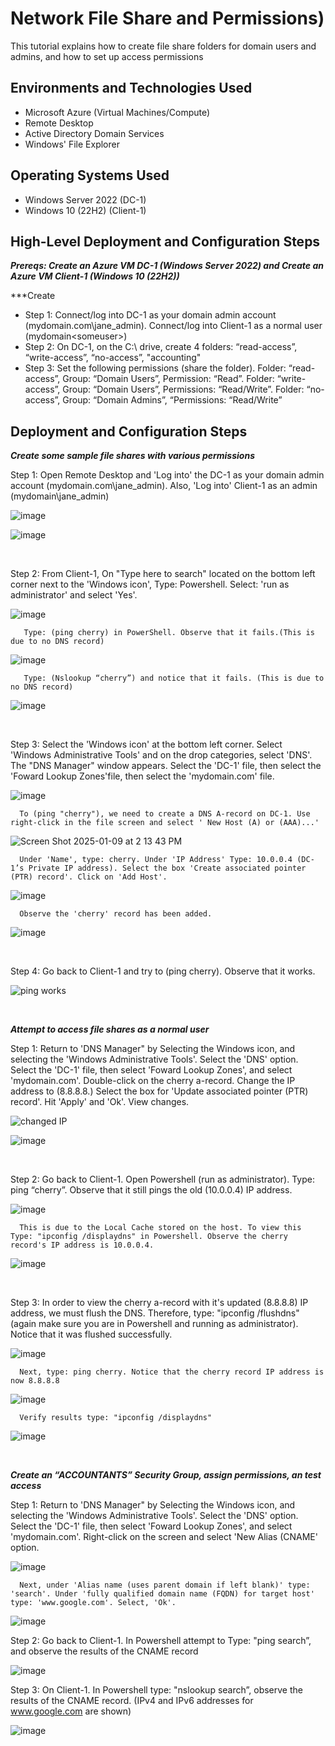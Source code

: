 <h1>Network File Share and Permissions)</h1>
This tutorial explains how to create file share folders for domain users and admins, and how to set up access permissions

<br />


<h2>Environments and Technologies Used</h2>

- Microsoft Azure (Virtual Machines/Compute)
- Remote Desktop
- Active Directory Domain Services
- Windows' File Explorer

<h2>Operating Systems Used </h2>

- Windows Server 2022 (DC-1)
- Windows 10 (22H2) (Client-1)

<h2>High-Level Deployment and Configuration Steps</h2>

***Prereqs: Create an Azure VM DC-1 (Windows Server 2022) and Create an Azure VM Client-1 (Windows 10 (22H2))***


***Create
 - Step 1: Connect/log into DC-1 as your domain admin account (mydomain.com\jane_admin). Connect/log into Client-1 as a normal user (mydomain\<someuser>)
 - Step 2: On DC-1, on the C:\ drive, create 4 folders: “read-access”, “write-access”, “no-access”, "accounting"
 - Step 3: Set the following permissions (share the folder). Folder: “read-access”, Group: “Domain Users”, Permission: “Read”. Folder: “write-access”,  Group: “Domain Users”, 
           Permissions: “Read/Write”. Folder: “no-access”, Group: “Domain Admins”, “Permissions: “Read/Write”
   


<h2>Deployment and Configuration Steps</h2>


***Create some sample file shares with various permissions***
<p>
<p>
Step 1: Open Remote Desktop and 'Log into' the DC-1 as your domain admin account (mydomain.com\jane_admin). Also, 'Log into' Client-1 as an admin (mydomain\jane_admin)
  
![image](https://github.com/user-attachments/assets/7f8a7d70-c2ac-4d4d-8608-4b95372e4a18)


![image](https://github.com/user-attachments/assets/f07aa873-0ad7-41a4-ac6b-238969b79ff4)

</p>

</p>
<br />

<p>

Step 2: From Client-1, On "Type here to search" located on the bottom left corner next to the 'Windows icon', Type: Powershell. Select: 'run as administrator' and select 'Yes'.

![image](https://github.com/user-attachments/assets/3efc85ac-a7b6-4bb7-a792-45533a528339)

       Type: (ping cherry) in PowerShell. Observe that it fails.(This is due to no DNS record)

![image](https://github.com/user-attachments/assets/6e86d39d-687f-47a3-a7a0-bdf1e330477e)

       Type: (Nslookup “cherry”) and notice that it fails. (This is due to no DNS record) 

![image](https://github.com/user-attachments/assets/9f04346a-b4b3-4f26-9873-50f910f9fd05)

</p>

</p>
<br />

<p>
  
Step 3: Select the 'Windows icon' at the bottom left corner. Select 'Windows Administrative Tools' and on the drop categories, select 'DNS'. The "DNS Manager" window appears. Select the 'DC-1' file, then select the 'Foward Lookup Zones'file, then select the 'mydomain.com' file. 

![image](https://github.com/user-attachments/assets/c83062af-9dd2-4010-aa12-abd92ec7e611)

      To (ping "cherry"), we need to create a DNS A-record on DC-1. Use right-click in the file screen and select ' New Host (A) or (AAA)...' 

![Screen Shot 2025-01-09 at 2 13 43 PM](https://github.com/user-attachments/assets/2876e8dc-ff27-43e9-b551-c9b29255cbd3)

      Under 'Name', type: cherry. Under 'IP Address' Type: 10.0.0.4 (DC-1’s Private IP address). Select the box 'Create associated pointer (PTR) record'. Click on 'Add Host'.

![image](https://github.com/user-attachments/assets/67c7e507-cf2c-4812-b611-dda2f4de4978)

      Observe the 'cherry' record has been added.
![image](https://github.com/user-attachments/assets/c1e9f91e-ef0c-4784-b8d4-f2fa2d9bbc6f)


</p>
<p>

<br />

<p>
Step 4: Go back to Client-1 and try to (ping cherry). Observe that it works.
</p>
  
![ping works](https://github.com/user-attachments/assets/bf351fa5-3948-4ae4-97b0-0dd9e083c22a)

</p>

<br />

***Attempt to access file shares as a normal user***

<p>
Step 1: Return to 'DNS Manager" by Selecting the Windows icon, and selecting the 'Windows Administrative Tools'. Select the 'DNS' option.
        Select the 'DC-1' file, then select 'Foward Lookup Zones', and select 'mydomain.com'.
        Double-click on the cherry a-record. Change the IP address to (8.8.8.8.) Select the box for 'Update associated pointer (PTR) record'. Hit 'Apply' and 'Ok'. View changes.
</p>

![changed IP ](https://github.com/user-attachments/assets/bc6c45b1-8dac-4885-80f3-de404e868a1f)

![image](https://github.com/user-attachments/assets/d8c61d58-8a36-46c6-80d8-aa725d0e517e)

  
</p>

<br />

<p>
Step 2: Go back to Client-1. Open Powershell (run as administrator). Type: ping “cherry”. Observe that it still pings the old (10.0.0.4) IP address. 
  
![image](https://github.com/user-attachments/assets/55b26964-cf31-4341-9822-34305e80a403)

      This is due to the Local Cache stored on the host. To view this Type: "ipconfig /displaydns" in Powershell. Observe the cherry record's IP address is 10.0.0.4.

![image](https://github.com/user-attachments/assets/12aa9271-9a68-49b7-9d88-d8481f1ed76c)

</p>

<br />
<p>
Step 3: In order to view the cherry a-record with it's updated (8.8.8.8) IP address, we must flush the DNS. Therefore, type: "ipconfig /flushdns" (again make sure you are in Powershell and running as administrator). Notice that it was flushed successfully.

![image](https://github.com/user-attachments/assets/dabccc35-285b-47ca-9220-44057dbbd535)

      Next, type: ping cherry. Notice that the cherry record IP address is now 8.8.8.8

![image](https://github.com/user-attachments/assets/de3c5052-b79d-4bf6-a3be-3e143479c5b5)

      Verify results type: "ipconfig /displaydns"

![image](https://github.com/user-attachments/assets/65c393e7-68e8-4a44-8afd-c10538e6e0f7)
           
</p>

<br />
<p>

***Create an “ACCOUNTANTS” Security Group, assign permissions, an test access***
  
</p>
Step 1: Return to 'DNS Manager" by Selecting the Windows icon, and selecting the 'Windows Administrative Tools'. Select the 'DNS' option.
        Select the 'DC-1' file, then select 'Foward Lookup Zones', and select 'mydomain.com'. Right-click on the screen and select 'New Alias (CNAME' option. 

![image](https://github.com/user-attachments/assets/6529cf66-44b6-487f-b727-d6e6d5bab73b)

      Next, under 'Alias name (uses parent domain if left blank)' type: 'search'. Under 'fully qualified domain name (FQDN) for target host' type: 'www.google.com'. Select, 'Ok'.
      
![image](https://github.com/user-attachments/assets/7ba93614-250d-430f-a524-be405f47e99e)

Step 2: Go back to Client-1. In Powershell attempt to Type: "ping search”, and observe the results of the CNAME record

![image](https://github.com/user-attachments/assets/b374e920-a058-4882-b9ee-df08dd20169d)

Step 3: On Client-1. In Powershell type: "nslookup search”, observe the results of the CNAME record. (IPv4 and IPv6 addresses for www.google.com are shown)

![image](https://github.com/user-attachments/assets/e22ef6d6-6749-45dc-a520-6d3c533c27ab)

           
</p>

<br />
